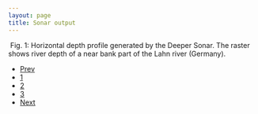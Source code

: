 ```yaml
---
layout: page
title: Sonar output
---
```


<span class="image right">
        <img src="{{ 'assets/images/deeper_amwehr.png ' | absolute_url }}" alt=""/>
        Fig. 1: Horizontal depth profile generated by the Deeper Sonar. The raster shows river depth of a near bank part of the Lahn river (Germany).
</span>

<ul class="pagination">
        <li><a href="{{ 'Cameras_results.html' | absolute_url }}" class="button">Prev</a></li>
        <li><a href="{{ 'Sonar_results.html' | absolute_url }}" class="page active">1</a></li>
        <li><a href="{{ 'Lidar_results.html' | absolute_url }}" class="page">2</a></li>
        <li><a href="{{ 'Cameras_results.html' | absolute_url }}" class="page">3</a></li>
        <li><a href="{{ 'Lidar_results.html' | absolute_url }}" class="button">Next</a></li>
</ul>